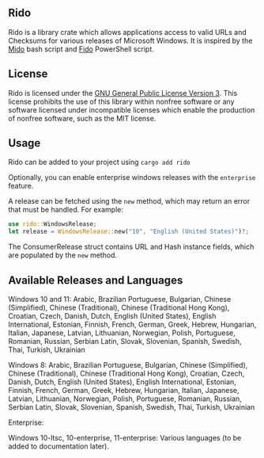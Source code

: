 ## Rido
Rido is a library crate which allows applications access to
valid URLs and Checksums for various releases of Microsoft Windows. 
It is inspired by the [Mido](https://github.com/ElliotKillick/Mido) bash script and
[Fido](https://github.com/pbatard/Fido) PowerShell script. 

## License
Rido is licensed under the [GNU General Public License Version 3](https://www.gnu.org/licenses/gpl-3.0). This license prohibits the use of this library within 
nonfree software or any software licensed under incompatible licenses
which enable the production of nonfree software, such as the MIT license.

## Usage
Rido can be added to your project using 
`cargo add rido`

Optionally, you can enable enterprise windows releases with the `enterprise` feature.

A release can be fetched using the `new` method, which may return an error that must be handled.
For example:

```rust
use rido::WindowsRelease;
let release = WindowsRelease::new("10", "English (United States)")?;
```

The ConsumerRelease struct contains URL and Hash instance fields, which 
are populated by the `new` method.

## Available Releases and Languages

Windows 10 and 11: Arabic, Brazilian Portuguese, Bulgarian, Chinese (Simplified), Chinese (Traditional), Chinese (Traditional Hong Kong), Croatian, Czech, Danish, Dutch, English (United States), English International, Estonian, Finnish, French, German, Greek, Hebrew, Hungarian, Italian, Japanese, Latvian, Lithuanian, Norwegian, Polish, Portuguese, Romanian, Russian, Serbian Latin, Slovak, Slovenian, Spanish, Swedish, Thai, Turkish, Ukrainian

Windows 8: Arabic, Brazilian Portuguese, Bulgarian, Chinese (Simplified), Chinese (Traditional), Chinese (Traditional Hong Kong), Croatian, Czech, Danish, Dutch, English (United States), English International, Estonian, Finnish, French, German, Greek, Hebrew, Hungarian, Italian, Japanese, Latvian, Lithuanian, Norwegian, Polish, Portuguese, Romanian, Russian, Serbian Latin, Slovak, Slovenian, Spanish, Swedish, Thai, Turkish, Ukrainian

Enterprise: 

Windows 10-ltsc, 10-enterprise, 11-enterprise: Various languages (to be added to documentation later).
